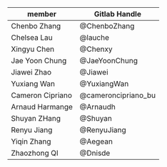 | member | Gitlab Handle | 
| ---      | ---      |
| Chenbo Zhang   | @ChenboZhang   |
| Chelsea Lau    | @lauche        |
| Xingyu Chen    | @Chenxy        |
| Jae Yoon Chung | @JaeYoonChung  |
| Jiawei Zhao    | @Jiawei        |
| Yuxiang Wan    | @YuxiangWan    |
| Cameron Cipriano | @cameroncipriano_bu |
| Arnaud Harmange | @Arnaudh |
| Shuyan ZHang | @Shuyan |
| Renyu Jiang | @RenyuJiang |
| Yiqin Zhang    | @Aegean        |
| Zhaozhong QI   | @Dnisde        |
